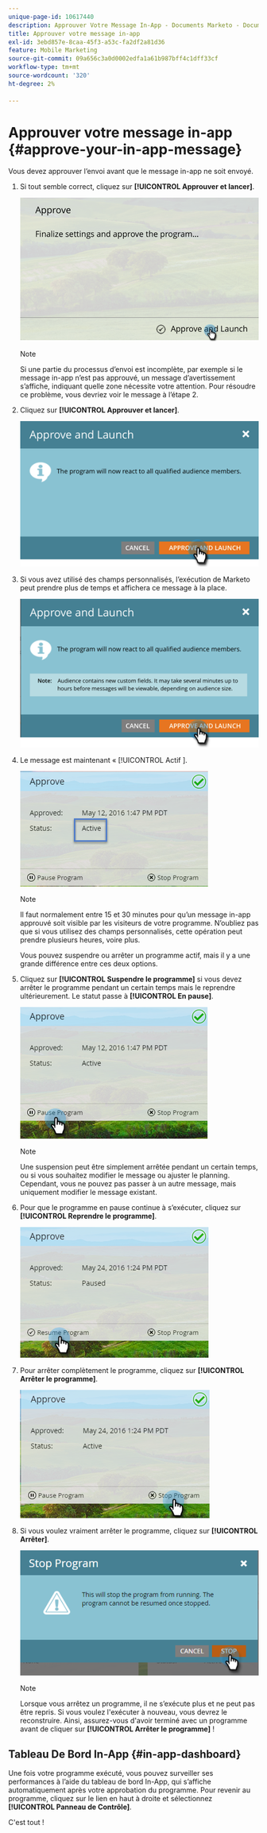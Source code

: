 ```yaml
---
unique-page-id: 10617440
description: Approuver Votre Message In-App - Documents Marketo - Documentation Du Produit
title: Approuver votre message in-app
exl-id: 3ebd857e-8caa-45f3-a53c-fa2df2a81d36
feature: Mobile Marketing
source-git-commit: 09a656c3a0d0002edfa1a61b987bff4c1dff33cf
workflow-type: tm+mt
source-wordcount: '320'
ht-degree: 2%

---
```


# Approuver votre message in-app {#approve-your-in-app-message}

Vous devez approuver l’envoi avant que le message in-app ne soit envoyé.

1. Si tout semble correct, cliquez sur **[!UICONTROL Approuver et lancer]**.

   ![](assets/pasted-image-at-2016-05-31-02-08-pm-281-29.png)

   >[!NOTE]
   >
   >Si une partie du processus d’envoi est incomplète, par exemple si le message in-app n’est pas approuvé, un message d’avertissement s’affiche, indiquant quelle zone nécessite votre attention. Pour résoudre ce problème, vous devriez voir le message à l’étape 2.

1. Cliquez sur **[!UICONTROL Approuver et lancer]**.

   ![](assets/pasted-image-at-2016-05-31-02-08-pm.png)

1. Si vous avez utilisé des champs personnalisés, l’exécution de Marketo peut prendre plus de temps et affichera ce message à la place.

   ![](assets/pasted-image-at-2016-05-31-02-09-pm.png)

1. Le message est maintenant « [!UICONTROL  Actif ].

   ![](assets/image2016-5-12-13-3a49-3a5.png)

   >[!NOTE]
   >
   >Il faut normalement entre 15 et 30 minutes pour qu’un message in-app approuvé soit visible par les visiteurs de votre programme. N’oubliez pas que si vous utilisez des champs personnalisés, cette opération peut prendre plusieurs heures, voire plus.

   Vous pouvez suspendre ou arrêter un programme actif, mais il y a une grande différence entre ces deux options.

1. Cliquez sur **[!UICONTROL Suspendre le programme]** si vous devez arrêter le programme pendant un certain temps mais le reprendre ultérieurement. Le statut passe à **[!UICONTROL En pause]**.

   ![](assets/image2016-5-12-13-3a50-3a26.png)

   >[!NOTE]
   >
   >Une suspension peut être simplement arrêtée pendant un certain temps, ou si vous souhaitez modifier le message ou ajuster le planning. Cependant, vous ne pouvez pas passer à un autre message, mais uniquement modifier le message existant.

1. Pour que le programme en pause continue à s’exécuter, cliquez sur **[!UICONTROL Reprendre le programme]**.

   ![](assets/image2016-5-24-13-3a26-3a43.png)

1. Pour arrêter complètement le programme, cliquez sur **[!UICONTROL Arrêter le programme]**.

   ![](assets/image2016-5-24-13-3a29-3a35.png)

1. Si vous voulez vraiment arrêter le programme, cliquez sur **[!UICONTROL Arrêter]**.

   ![](assets/image2016-5-24-13-3a31-3a22.png)

   >[!NOTE]
   >
   >Lorsque vous arrêtez un programme, il ne s’exécute plus et ne peut pas être repris. Si vous voulez l&#39;exécuter à nouveau, vous devrez le reconstruire. Ainsi, assurez-vous d&#39;avoir terminé avec un programme avant de cliquer sur **[!UICONTROL Arrêter le programme]** !

## Tableau De Bord In-App {#in-app-dashboard}

Une fois votre programme exécuté, vous pouvez surveiller ses performances à l’aide du tableau de bord In-App, qui s’affiche automatiquement après votre approbation du programme. Pour revenir au programme, cliquez sur le lien en haut à droite et sélectionnez **[!UICONTROL Panneau de Contrôle]**.

C&#39;est tout !
